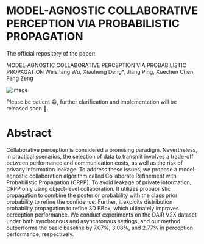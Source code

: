 # MODEL-AGNOSTIC COLLABORATIVE PERCEPTION VIA PROBABILISTIC PROPAGATION
The official repository of the paper:

MODEL-AGNOSTIC COLLABORATIVE PERCEPTION VIA PROBABILISTIC PROPAGATION
Weishang Wu, Xiaoheng Deng*, Jiang Ping, Xuechen Chen, Feng Zeng

![image](https://github.com/SyKszzzzz/CRPP/assets/48318221/e367fb78-78e8-47f1-9782-87deca543fb6)



Please be patient 😁, further clarification and implementation will be released soon 🥰.



# Abstract
Collaborative perception is considered a promising paradigm. Nevertheless, in practical scenarios, the selection of data to transmit involves a trade-off between performance and communication costs, as well as the risk of privacy information leakage. To address these issues, we propose a model-agnostic collaboration algorithm called Collaborate Refinement with Probabilistic Propagation (CRPP). To avoid leakage of private information, CRPP only using object-level collaboration. It utilizes probabilistic propagation to combine the posterior probability with the class prior probability to refine the confidence. Further, it exploits distribution probability propagation to refine 3D BBox, which ultimately improves perception performance. We conduct experiments on the DAIR V2X dataset under both synchronous and asynchronous settings, and our method outperforms the basic baseline by 7.07%, 3.08%, and 2.77% in perception performance, respectively.

